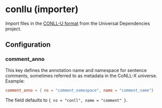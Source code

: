 # conllu (importer)

Import files in the [CONLL-U format](https://universaldependencies.org/format.html)
from the Universal Dependencies project.

## Configuration

###  comment_anno

This key defines the annotation name and namespace for sentence comments, sometimes referred to as metadata in the CoNLL-X universe.
Example:
```toml
comment_anno = { ns = "comment_namespace", name = "comment_name"}

```

The field defaults to `{ ns = "conll", name = "comment" }`.



